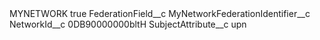 <?xml version="1.0" encoding="UTF-8"?>
<CustomMetadata xmlns="http://soap.sforce.com/2006/04/metadata" xmlns:xsi="http://www.w3.org/2001/XMLSchema-instance" xmlns:xsd="http://www.w3.org/2001/XMLSchema">
    <label>MYNETWORK</label>
    <protected>true</protected>
    <values>
        <field>FederationField__c</field>
        <value xsi:type="xsd:string">MyNetworkFederationIdentifier__c</value>
    </values>
    <values>
        <field>NetworkId__c</field>
        <value xsi:type="xsd:string">0DB90000000bltH</value>
    </values>
    <values>
        <field>SubjectAttribute__c</field>
        <value xsi:type="xsd:string">upn</value>
    </values>
</CustomMetadata>
